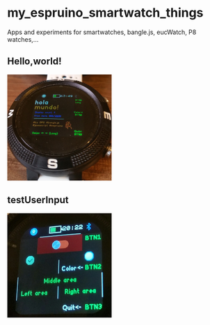 # my_espruino_smartwatch_things
Apps and experiments for smartwatches, bangle.js, eucWatch, P8 watches,...

## Hello,world!

![](/helloworld/helloworld_es.png)

## testUserInput

![](/testuserinput/testUserInput_ss2.png)
